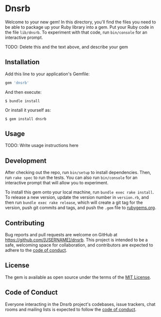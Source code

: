# Dnsrb

Welcome to your new gem! In this directory, you'll find the files you need to be able to package up your Ruby library into a gem. Put your Ruby code in the file `lib/dnsrb`. To experiment with that code, run `bin/console` for an interactive prompt.

TODO: Delete this and the text above, and describe your gem

## Installation

Add this line to your application's Gemfile:

```ruby
gem 'dnsrb'
```

And then execute:

    $ bundle install

Or install it yourself as:

    $ gem install dnsrb

## Usage

TODO: Write usage instructions here

## Development

After checking out the repo, run `bin/setup` to install dependencies. Then, run `rake spec` to run the tests. You can also run `bin/console` for an interactive prompt that will allow you to experiment.

To install this gem onto your local machine, run `bundle exec rake install`. To release a new version, update the version number in `version.rb`, and then run `bundle exec rake release`, which will create a git tag for the version, push git commits and tags, and push the `.gem` file to [rubygems.org](https://rubygems.org).

## Contributing

Bug reports and pull requests are welcome on GitHub at https://github.com/[USERNAME]/dnsrb. This project is intended to be a safe, welcoming space for collaboration, and contributors are expected to adhere to the [code of conduct](https://github.com/[USERNAME]/dnsrb/blob/master/CODE_OF_CONDUCT.md).


## License

The gem is available as open source under the terms of the [MIT License](https://opensource.org/licenses/MIT).

## Code of Conduct

Everyone interacting in the Dnsrb project's codebases, issue trackers, chat rooms and mailing lists is expected to follow the [code of conduct](https://github.com/[USERNAME]/dnsrb/blob/master/CODE_OF_CONDUCT.md).
